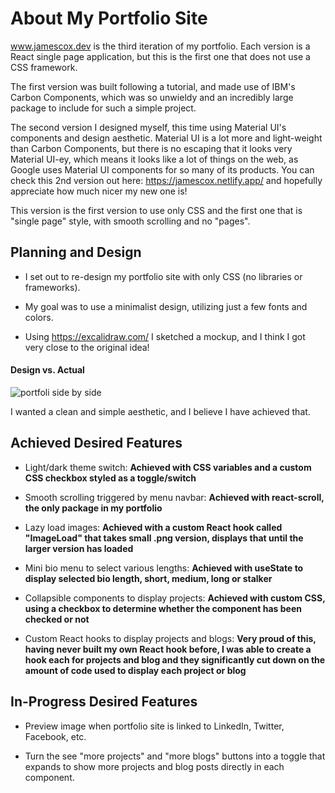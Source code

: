 # About My Portfolio Site

www.jamescox.dev is the third iteration of my portfolio. Each version is a React single page application, but this is the first one that does not use a CSS framework.

The first version was built following a tutorial, and made use of IBM's Carbon Components, which was so unwieldy and an incredibly large package to include for such a simple project.

The second version I designed myself, this time using Material UI's components and design aesthetic. Material UI is a lot more and light-weight than Carbon Components, but there is no escaping that it looks very Material UI-ey, which means it looks like a lot of things on the web, as Google uses Material UI components for so many of its products. You can check this 2nd version out here: https://jamescox.netlify.app/ and hopefully appreciate how much nicer my new one is!

This version is the first version to use only CSS and the first one that is "single page" style, with smooth scrolling and no "pages".

## Planning and Design

- I set out to re-design my portfolio site with only CSS (no libraries or frameworks). 

- My goal was to use a minimalist design, utilizing just a few fonts and colors.

- Using https://excalidraw.com/ I sketched a mockup, and I think I got very close to the original idea!

#### Design vs. Actual

![portfoli side by side](https://user-images.githubusercontent.com/47455758/109177973-fc0f9980-774d-11eb-9266-90bd1a0967e3.png)


I wanted a clean and simple aesthetic, and I believe I have achieved that.

## Achieved Desired Features

- Light/dark theme switch: **Achieved with CSS variables and a custom CSS checkbox styled as a toggle/switch**

- Smooth scrolling triggered by menu navbar: **Achieved with react-scroll, the only package in my portfolio**

- Lazy load images: **Achieved with a custom React hook called "ImageLoad" that takes small .png version, displays that until the larger version has loaded**

- Mini bio menu to select various lengths: **Achieved with useState to display selected bio length, short, medium, long or stalker**

- Collapsible components to display projects: **Achieved with custom CSS, using a checkbox to determine whether the component has been checked or not**

- Custom React hooks to display projects and blogs: **Very proud of this, having never built my own React hook before, I was able to create a hook each for projects and blog and they significantly cut down on the amount of code used to display each project or blog**

## In-Progress Desired Features 

- Preview image when portfolio site is linked to LinkedIn, Twitter, Facebook, etc.

- Turn the see "more projects" and "more blogs" buttons into a toggle that expands to show more projects and blog posts directly in each component.
